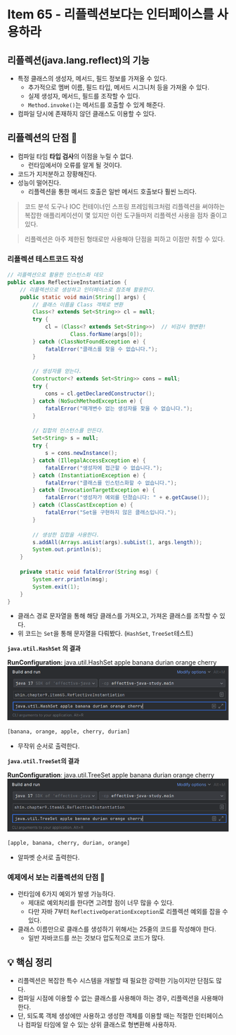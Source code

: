 # Item 65 - 리플렉션보다는 인터페이스를 사용하라

## **리플렉션(java.lang.reflect)의 기능**

- 특정 클래스의 생성자, 메서드, 필드 정보를 가져올 수 있다.
    - 추가적으로 멤버 이름, 필드 타입, 메서드 시그니처 등을 가져올 수 있다.
    - 실제 생성자, 메서드, 필드를 조작할 수 있다.
    - `Method.invoke()`는 메서드를 호출할 수 있게 해준다.
- 컴파일 당시에 존재하지 않던 클래스도 이용할 수 있다.

## **리플렉션의 단점 🤔**

- 컴파일 타임 **타입 검사**의 이점을 누릴 수 없다.
    - 런타임에서야 오류를 알게 될 것이다.
- 코드가 지저분하고 장황해진다.
- 성능이 떨어진다.
    - 리플렉션을 통한 메서드 호출은 일반 메서드 호출보다 훨씬 느리다.

> 코드 분석 도구나 IOC 컨테이너인 스프링 프레임워크처럼 리플렉션을 써야하는 복잡한 애플리케이션이 몇 있지만 이런 도구들마저 리플렉션 사용을 점차 줄이고 있다.

> 리플렉션은 아주 제한된 형태로만 사용해야 단점을 피하고 이점만 취할 수 있다.


### **리플렉션 테스트코드 작성**
```java
// 리플렉션으로 활용한 인스턴스화 데모
public class ReflectiveInstantiation {
    // 리플렉션으로 생성하고 인터페이스로 참조해 활용한다.
    public static void main(String[] args) {
        // 클래스 이름을 Class 객체로 변환
        Class<? extends Set<String>> cl = null;
        try {
            cl = (Class<? extends Set<String>>)  // 비검사 형변환!
                    Class.forName(args[0]);
        } catch (ClassNotFoundException e) {
            fatalError("클래스를 찾을 수 없습니다.");
        }

        // 생성자를 얻는다.
        Constructor<? extends Set<String>> cons = null;
        try {
            cons = cl.getDeclaredConstructor();
        } catch (NoSuchMethodException e) {
            fatalError("매개변수 없는 생성자를 찾을 수 없습니다.");
        }

        // 집합의 인스턴스를 만든다.
        Set<String> s = null;
        try {
            s = cons.newInstance();
        } catch (IllegalAccessException e) {
            fatalError("생성자에 접근할 수 없습니다.");
        } catch (InstantiationException e) {
            fatalError("클래스를 인스턴스화할 수 없습니다.");
        } catch (InvocationTargetException e) {
            fatalError("생성자가 예외를 던졌습니다: " + e.getCause());
        } catch (ClassCastException e) {
            fatalError("Set을 구현하지 않은 클래스입니다.");
        }

        // 생성한 집합을 사용한다.
        s.addAll(Arrays.asList(args).subList(1, args.length));
        System.out.println(s);
    }

    private static void fatalError(String msg) {
        System.err.println(msg);
        System.exit(1);
    }
}
```
- 클래스 경로 문자열을 통해 해당 클래스를 가져오고, 가져온 클래스를 조작할 수 있다.
- 위 코드는 `Set`을 통해 문자열을 다뤄봤다. (`HashSet`, `TreeSet`테스트)

**`java.util.HashSet` 의 결과**

**RunConfiguration:**  java.util.HashSet apple banana durian orange cherry
![HashSet](HashSet.png)
```bash
[banana, orange, apple, cherry, durian]
```
- 무작위 순서로 출력한다.

**`java.util.TreeSet`의 결과**

**RunConfiguration**: java.util.TreeSet apple banana durian orange cherry
![TreeSet](TreeSet.png)
```bash
[apple, banana, cherry, durian, orange]
```
- 알파벳 순서로 출력한다.

### **예제에서 보는 리플렉션의 단점 🤔**
- 런타임에 6가지 예외가 발생 가능하다.
    - 제대로 예외처리를 한다면 고려할 점이 너무 많을 수 있다.
    - 다만 자바 7부터 `ReflectiveOperationException`로 리플렉션 예외를 잡을 수 있다.
- 클래스 이름만으로 클래스를 생성하기 위해서는 25줄의 코드를 작성해야 한다.
    - 일반 자바코드를 쓰는 것보다 압도적으로 코드가 많다.

## **💡 핵심 정리**
- 리플렉션은 복잡한 특수 시스템을 개발할 때 필요한 강력한 기능이지만 단점도 많다.
- 컴파일 시점에 이용할 수 없는 클래스를 사용해야 하는 경우, 리플렉션을 사용해야 한다.
- 단, 되도록 객체 생성에만 사용하고 생성한 객체를 이용할 때는 적절한 인터페이스나 컴파일 타임에 알 수 있는 상위 클래스로 형변환해 사용하자.
